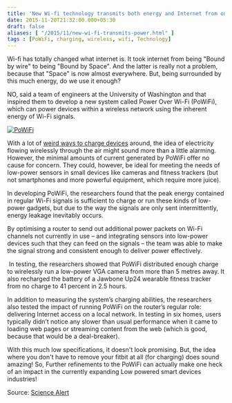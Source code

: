 ```yaml
---
title: 'New Wi-fi technology transmits both energy and Internet from one Router'
date: 2015-11-20T21:32:00.000+05:30
draft: false
aliases: [ "/2015/11/new-wi-fi-transmits-power.html" ]
tags : [PoWiFi, charging, wireless, wifi, Technology]
---
```


Wi-fi has totally changed what internet is. It took internet from being "Bound by wire" to being "Bound by Space". And the latter is really not a problem, because that "Space" is now almost everywhere. But, being surrounded by this much energy, do we use it enough?  
  
NO, said a team of engineers at the University of Washington and that inspired them to develop a new system called Power Over Wi-Fi (PoWiFi), which can power devices within a wireless network using the inherent energy of Wi-Fi signals.  
  

[![PoWiFi](http://2.bp.blogspot.com/-uqcqI6Omrw8/Vk9AhaM18xI/AAAAAAAAC4s/DaGOVtKD6-M/s640/powifi.jpg "Power over Wifi")](http://2.bp.blogspot.com/-uqcqI6Omrw8/Vk9AhaM18xI/AAAAAAAAC4s/DaGOVtKD6-M/s1600/powifi.jpg)

  
With a lot of [weird ways to charge devices](http://technologyinfinite.blogspot.in/2013/04/charge-your-iphone-by-shaking-it.html) around, the idea of electricity flowing wirelessly through the air might sound more than a little alarming. However, the minimal amounts of current generated by PoWiFi offer no cause for concern. They could, however, be ideal for meeting the needs of low-power sensors in small devices like cameras and fitness trackers (but not smartphones and more powerful equipment, which require more juice).  
  
In developing PoWiFi, the researchers found that the peak energy contained in regular Wi-Fi signals is sufficient to charge or run these kinds of low-power gadgets, but due to the way the signals are only sent intermittently, energy leakage inevitably occurs.  
  
By optimising a router to send out additional power packets on Wi-Fi channels not currently in use – and integrating sensors into low-power devices such that they can feed on the signals – the team was able to make the signal strong and consistent enough to deliver power effectively.  
  
 In testing, the researchers showed that PoWiFi distributed enough charge to wirelessly run a low-power VGA camera from more than 5 metres away. It also recharged the battery of a Jawbone Up24 wearable fitness tracker from no charge to 41 percent in 2.5 hours.  
  
In addition to measuring the system’s charging abilities, the researchers also tested the impact of running PoWiFi on the router’s regular role: delivering Internet access on a local network. In testing in six homes, users typically didn’t notice any slower than usual performance when it came to loading web pages or streaming content from the web (which is good, because that would be a deal-breaker).  
  
With this much low specifications, it doesn't look promising. But, the idea where you don't have to remove your fitbit at all (for charging) does sound amazing! So, Further refinements to the PoWiFi can actually make one heck of an impact in the currently expanding Low powered smart devices industries!  
  
Source: [Science Alert](http://www.sciencealert.com/new-wi-fi-technology-transmits-both-energy-and-internet-from-one-router?perpetual=yes&limitstart=1)